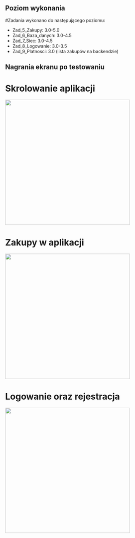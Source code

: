 ## Poziom wykonania

#Zadania wykonano do następującego poziomu:

- Zad_5_Zakupy: 3.0-5.0
- Zad_6_Baza_danych: 3.0-4.5
- Zad_7_Siec: 3.0-4.5
- Zad_8_Logowanie: 3.0-3.5
- Zad_9_Platnosci: 3.0 (lista zakupów na backendzie)


## Nagrania ekranu po testowaniu

# Skrolowanie aplikacji

<img src="https://github.com/ge0rgii/ujandroid2324/blob/main/Zad_5-9_Sklep/Skrolowanie.gif?raw=true" height="400">

# Zakupy w aplikacji
<img src="https://github.com/ge0rgii/ujandroid2324/blob/main/Zad_5-9_Sklep/Zakupy.gif?raw=true" height="400">

# Logowanie oraz rejestracja
<img src="https://github.com/ge0rgii/ujandroid2324/blob/main/Zad_5-9_Sklep/Logowanie.gif?raw=true" height="400">




